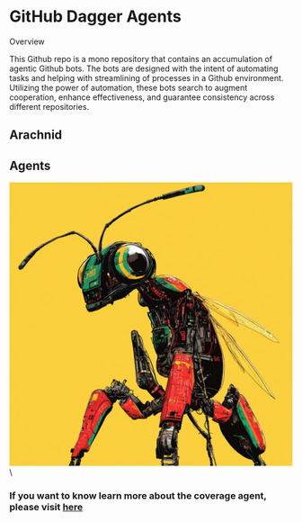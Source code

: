 # GitHub Dagger Agents

Overview

This Github repo is a mono repository that contains an accumulation of agentic Github bots. The bots are designed with the intent of automating tasks and helping with streamlining of processes in a Github environment. Utilizing the power of automation, these bots search to augment cooperation, enhance effectiveness, and guarantee consistency across different repositories.</p>

## Arachnid

## Agents
[![Coverage.Ai Agent avatar](docs/images/robot_ant_4.png)](agents/coverage_agent/README.md)\
### If you want to know learn more about the coverage agent, please visit [here](agents/coverage_agent/README.md)
